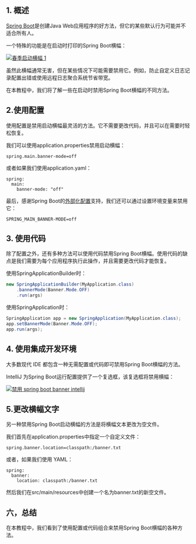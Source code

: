 ## 1. 概述

[Spring Boot](https://www.baeldung.com/spring-boot)是创建Java Web应用程序的好方法，但它的某些默认行为可能并不适合所有人。

一个特殊的功能是在启动时打印的Spring Boot横幅：

[![春季启动横幅 1](https://www.baeldung.com/wp-content/uploads/2019/11/spring-boot-banner-1.jpg)](https://www.baeldung.com/wp-content/uploads/2019/11/spring-boot-banner-1.jpg)

虽然此横幅通常无害，但在某些情况下可能需要禁用它。例如，防止自定义日志记录配置出错或使用远程日志聚合系统节省带宽。

在本教程中，我们将了解一些在启动时禁用Spring Boot横幅的不同方法。

## 2.使用配置

使用配置是禁用启动横幅最灵活的方法。它不需要更改代码，并且可以在需要时轻松恢复。

我们可以使用application.properties禁用启动横幅：

```plaintext
spring.main.banner-mode=off
```

或者如果我们使用application.yaml：

```plaintext
spring:
  main:
    banner-mode: "off"
```

最后，感谢Spring Boot的[外部化配置](https://docs.spring.io/spring-boot/docs/current/reference/html/spring-boot-features.html#boot-features-external-config)支持，我们还可以通过设置环境变量来禁用它：

```plaintext
SPRING_MAIN_BANNER-MODE=off
```

## 3. 使用代码

除了配置之外，还有多种方法可以使用代码禁用Spring Boot横幅。使用代码的缺点是我们需要为每个应用程序执行此操作，并且需要更改代码才能恢复。

使用SpringApplicationBuilder时：

```java
new SpringApplicationBuilder(MyApplication.class)
    .bannerMode(Banner.Mode.OFF)
    .run(args)
```

使用SpringApplication时：

```java
SpringApplication app = new SpringApplication(MyApplication.class);
app.setBannerMode(Banner.Mode.OFF);
app.run(args);
```

## 4. 使用集成开发环境

大多数现代 IDE 都包含一种无需配置或代码即可禁用Spring Boot横幅的方法。

IntelliJ 为Spring Boot运行配置提供了一个复选框，该复选框将禁用横幅：

[![禁用 spring boot banner intellij](https://www.baeldung.com/wp-content/uploads/2019/11/disable-spring-boot-banner-intellij.jpg)](https://www.baeldung.com/wp-content/uploads/2019/11/disable-spring-boot-banner-intellij.jpg)

## 5.更改横幅文字

另一种禁用Spring Boot启动横幅的方法是将横幅文本更改为空文件。

我们首先在application.properties中指定一个自定义文件：

```plaintext
spring.banner.location=classpath:/banner.txt
```

或者，如果我们使用 YAML：

```plaintext
spring:
  banner:
    location: classpath:/banner.txt
```

然后我们在src/main/resources中创建一个名为banner.txt的新空文件。

## 六，总结

在本教程中，我们看到了使用配置或代码组合来禁用Spring Boot横幅的各种方法。